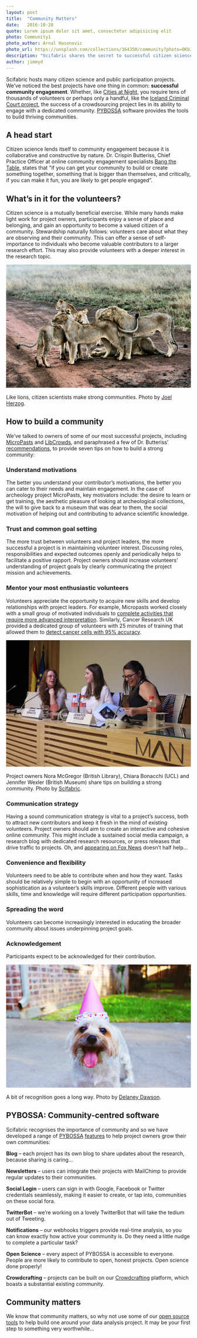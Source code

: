 ```yaml
---
layout: post
title:  "Community Matters"
date:   2016-10-28 
quote: Lorem ipsum dolor sit amet, consectetur adipisicing elit
photo: Community1
photo_author: Arnal Hasonovic
photo_url: https://unsplash.com/collections/364350/community?photo=OKbIo7PEeSs
description: "Scifabric shares the secret to successful citizen science projects"
author: jimmyd
---
```


Scifabric hosts many citizen science and public participation projects. We’ve noticed
the best projects have one thing in common: **successful community engagement**. Whether, like
 [Cities at Night](https://scifabric.com/success-stories/citiesatnight/), you require tens 
 of thousands of volunteers or perhaps only a handful,
  like the [Iceland Criminal Court project](http://127.0.0.1:4000/blog/2015/09/07/Data-mining.html), 
  the success of a crowdsourcing project lies in its ability to 
  engage with a dedicated community. [PYBOSSA](http://pybossa.com/) 
  software provides the tools to build thriving communities.

## A head start

Citizen science lends itself to community engagement because it is collaborative and constructive by nature. 
Dr. Crispin Butteriss, Chief Practice Officer at online community engagement specialists [Bang the Table](http://www.bangthetable.com/),
 states that “if you can get your community 
to build or create something together, something that is bigger than themselves, and critically, 
if you can make it fun, you are likely to get people engaged”.


## What’s in it for the volunteers?

Citizen science is a mutually beneficial exercise. While many hands make light work for 
project owners, participants enjoy a sense of place and belonging, and gain an opportunity 
to become a valued citizen of a community. Stewardship naturally follows: volunteers care 
about what they are observing and their community. This can offer a sense of self-importance 
to individuals who become valuable contributors to a larger research effort. This may also 
provide volunteers with a deeper interest in the research topic.

 ![Lions](/assets/img/blog/lions.jpeg)
<p class="post-caption">Like lions, citizen scientists make strong communities. Photo by <a href="https://unsplash.com/collections/364350/community?photo=2Nvfrm2wLQY">Joel Herzog</a>.</p>

## How to build a community

We’ve talked to owners of some of our most successful projects, including 
[MicroPasts](https://scifabric.com/success-stories/micropasts/) and 
[LibCrowds](https://scifabric.com/blog/2016/05/24/Rediscover-the-past-with-crowdsourcing.html), 
and paraphrased a few of Dr. Butteriss’
 [recommendations](http://www.bangthetable.com/lessons-from-citizen-science-for-community-engagement-practice/), 
 to provide seven tips on how to build a strong community:

### Understand motivations

The better you understand your contributor’s motivations, the better you can cater to their 
needs and maintain engagement. In the case of archeology project MicroPasts, key motivators 
include: the desire to learn or get training, the aesthetic pleasure of looking at archeological 
collections, the will to give back to a museum that was dear to them, the social motivation of 
helping out and contributing to advance scientific knowledge.

### Trust and common goal setting

The more trust between volunteers and project leaders, the more successful a project is in 
maintaining volunteer interest. Discussing roles, responsibilities and expected outcomes 
openly and periodically helps to facilitate a positive rapport. Project owners should increase 
volunteers’ understanding of project goals by clearly communicating the project mission and achievements.

### Mentor your most enthusiastic volunteers

Volunteers appreciate the opportunity to acquire new skills and develop relationships with 
project leaders. For example, Micropasts worked closely with a small group of motivated 
individuals to [complete activities that require more advanced interpretation](https://scifabric.com/blog/2016/05/24/Rediscover-the-past-with-crowdsourcing.html). Similarly, 
Cancer Research UK provided a dedicated group of volunteers with 25 minutes of training 
that allowed them to [detect cancer cells with 95% accuracy](https://scifabric.com/blog/2016/04/20/Cancer-Research-UK-Trailblazer.html).

 ![Speakers](/assets/img/blog/Speakers_small.JPG)
<p class="post-caption">Project owners Nora McGregor (British Library), Chiara Bonacchi (UCL) and Jennifer Wexler (British Museum) share tips on building a strong community. Photo by <a href="http://scifabric.com/">Scifabric</a>.</p>

### Communication strategy

Having a sound communication strategy is vital to a project’s success, both to attract new 
contributors and keep it fresh in the mind of existing volunteers. Project owners should 
aim to create an interactive and cohesive online community. This might include a sustained 
social media campaign, a research blog with dedicated research resources, or press releases 
that drive traffic to projects. Oh, and 
[appearing on Fox News](http://linkeddata4.dia.fi.upm.es/wordpress-multi/cities-at-night/on-the-news/) 
doesn’t half help...

### Convenience and flexibility

Volunteers need to be able to contribute when and how they want. Tasks should be relatively 
simple to begin with an opportunity of increased sophistication as a volunteer’s skills improve. 
Different people with various skills, time and knowledge will require different participation
 opportunities.

### Spreading the word

Volunteers can become increasingly interested in educating the broader community about 
issues underpinning project goals.

### Acknowledgement

Participants expect to be acknowledged for their contribution.

 ![Woof - thanks](/assets/img/blog/Dog.jpg)
<p class="post-caption">A bit of recognition goes a long way. Photo by <a href="https://unsplash.com/collections/366034/prizes?photo=BXs8SjVelKs">Delaney Dawson</a>.</p>


## PYBOSSA: Community-centred software

Scifabric recognises the importance of community and so we have developed a range of
 [PYBOSSA](http://pybossa.com/) [features](http://pybossa.com/features/) 
to help project owners grow their own communities:

**Blog** – each project has its own blog to share updates about the research, because sharing is caring…

**Newsletters** – users can integrate their projects with MailChimp to provide regular updates to their communities.

**Social Login** – users can sign in with Google, Facebook or Twitter credentials seamlessly, 
making it easier to create, or tap into, communities on these social fora.

**TwitterBot** – we’re working on a lovely TwitterBot that will take the tedium out of Tweeting.

**Notifications** – our webhooks triggers provide real-time analysis, so you can know exactly 
how active your community is. Do they need a little nudge to complete a particular task?

**Open Science** – every aspect of PYBOSSA is accessible to everyone. People are more likely 
to contribute to open, honest projects. Open science done properly!

**Crowdcrafting** – projects can be built on our [Crowdcrafting](https://crowdcrafting.org/) platform, 
which boasts a substantial existing community.

## Community matters

We know that community matters, so why not use some of our [open source tools](http://pybossa.com/features/) to help build one around your data analysis project. It may be your first step to something very worthwhile...
